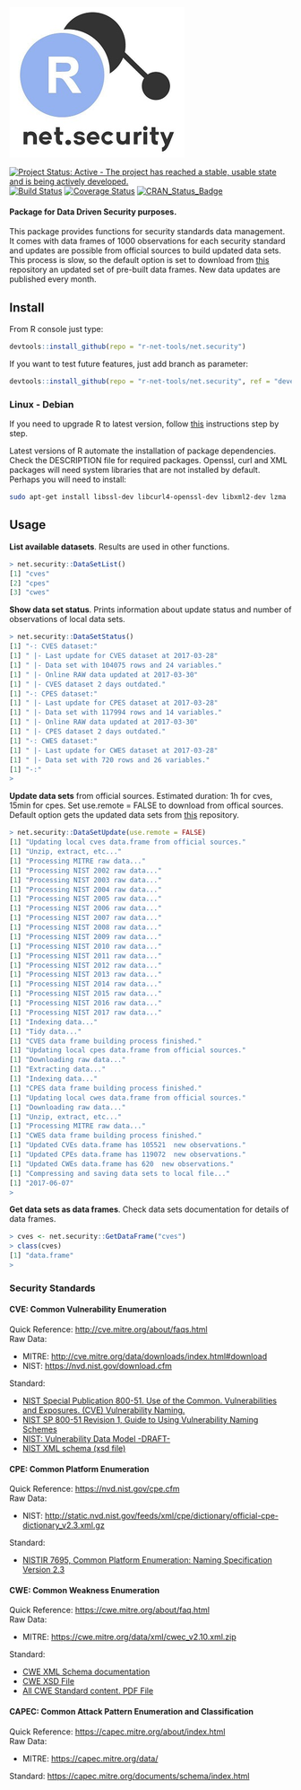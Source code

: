 ![Alt text](inst/img/net.security.tiny.jpg "net.security")

[![Project Status: Active - The project has reached a stable, usable state and is being actively developed.](http://www.repostatus.org/badges/latest/active.svg)](http://www.repostatus.org/#active) 
[![Build Status](https://travis-ci.org/r-net-tools/net.security.svg?branch=master)](https://travis-ci.org/r-net-tools/net.security) 
[![Coverage Status](https://coveralls.io/repos/github/r-net-tools/net.security/badge.svg?branch=master)](https://coveralls.io/github/r-net-tools/net.security?branch=master)
[![CRAN_Status_Badge](http://www.r-pkg.org/badges/version/net.security)](http://cran.r-project.org/package=net.security)


#### Package for Data Driven Security purposes.

This package provides functions for security standards data management. It comes with data frames of 1000 observations for each security standard and updates are possible from official sources to build updated data sets. This process is slow, so the default option is set to download from [this](https://github.com/r-net-tools/security.datasets) repository an updated set of pre-built data frames. New data updates are published every month.  

## Install

From R console just type:  
```r
devtools::install_github(repo = "r-net-tools/net.security")
```  

If you want to test future features, just add branch as parameter:  
```r
devtools::install_github(repo = "r-net-tools/net.security", ref = "devel")
```  

### Linux - Debian
If you need to upgrade R to latest version, follow [this](https://cran.r-project.org/bin/linux/debian/) instructions step by step.

Latest versions of R automate the installation of package dependencies. Check the DESCRIPTION file for required packages. Openssl, curl and XML packages will need system libraries that are not installed by default. Perhaps you will need to install:  

```sh
sudo apt-get install libssl-dev libcurl4-openssl-dev libxml2-dev lzma
```

## Usage

**List available datasets**. Results are used in other functions.
```r
> net.security::DataSetList()
[1] "cves"
[2] "cpes"
[3] "cwes"
```

**Show data set status**. Prints information about update status and number of observations of local data sets.    
```r
> net.security::DataSetStatus()
[1] "-: CVES dataset:"
[1] " |- Last update for CVES dataset at 2017-03-28"
[1] " |- Data set with 104075 rows and 24 variables."
[1] " |- Online RAW data updated at 2017-03-30"
[1] " |- CVES dataset 2 days outdated."
[1] "-: CPES dataset:"
[1] " |- Last update for CPES dataset at 2017-03-28"
[1] " |- Data set with 117994 rows and 14 variables."
[1] " |- Online RAW data updated at 2017-03-30"
[1] " |- CPES dataset 2 days outdated."
[1] "-: CWES dataset:"
[1] " |- Last update for CWES dataset at 2017-03-28"
[1] " |- Data set with 720 rows and 26 variables."
[1] "-:"
> 
```

**Update data sets** from official sources. Estimated duration: 1h for cves, 15min for cpes. Set use.remote = FALSE to download from offical sources. Default option gets the updated data sets from [this](https://github.com/r-net-tools/security.datasets) repository.  

```r
> net.security::DataSetUpdate(use.remote = FALSE)
[1] "Updating local cves data.frame from official sources."
[1] "Unzip, extract, etc..."
[1] "Processing MITRE raw data..."
[1] "Processing NIST 2002 raw data..."
[1] "Processing NIST 2003 raw data..."
[1] "Processing NIST 2004 raw data..."
[1] "Processing NIST 2005 raw data..."
[1] "Processing NIST 2006 raw data..."
[1] "Processing NIST 2007 raw data..."
[1] "Processing NIST 2008 raw data..."
[1] "Processing NIST 2009 raw data..."
[1] "Processing NIST 2010 raw data..."
[1] "Processing NIST 2011 raw data..."
[1] "Processing NIST 2012 raw data..."
[1] "Processing NIST 2013 raw data..."
[1] "Processing NIST 2014 raw data..."
[1] "Processing NIST 2015 raw data..."
[1] "Processing NIST 2016 raw data..."
[1] "Processing NIST 2017 raw data..."
[1] "Indexing data..."
[1] "Tidy data..."
[1] "CVES data frame building process finished."
[1] "Updating local cpes data.frame from official sources."
[1] "Downloading raw data..."
[1] "Extracting data..."
[1] "Indexing data..."
[1] "CPES data frame building process finished."
[1] "Updating local cwes data.frame from official sources."
[1] "Downloading raw data..."
[1] "Unzip, extract, etc..."
[1] "Processing MITRE raw data..."
[1] "CWES data frame building process finished."
[1] "Updated CVEs data.frame has 105521  new observations."
[1] "Updated CPEs data.frame has 119072  new observations."
[1] "Updated CWEs data.frame has 620  new observations."
[1] "Compressing and saving data sets to local file..."
[1] "2017-06-07"
>
```

**Get data sets as data frames**. Check data sets documentation for details of data frames. 
```r
> cves <- net.security::GetDataFrame("cves")
> class(cves)
[1] "data.frame"
>
```

### Security Standards
#### CVE: Common Vulnerability Enumeration
Quick Reference: http://cve.mitre.org/about/faqs.html  
Raw Data:
 - MITRE: http://cve.mitre.org/data/downloads/index.html#download
 - NIST: https://nvd.nist.gov/download.cfm  
 
Standard:
 - [NIST Special Publication 800-51. Use of the Common. Vulnerabilities and Exposures. (CVE) Vulnerability Naming.](http://nvlpubs.nist.gov/nistpubs/Legacy/SP/nistspecialpublication800-51.pdf)  
 - [NIST SP 800-51 Revision 1, Guide to Using Vulnerability Naming Schemes](http://nvlpubs.nist.gov/nistpubs/Legacy/SP/nistspecialpublication800-51r1.pdf)  
  - [NIST: Vulnerability Data Model -DRAFT-](https://tools.ietf.org/html/draft-booth-sacm-vuln-model-02)  
  - [NIST XML schema (xsd file)](https://www.apt-browse.org/browse/ubuntu/trusty/universe/i386/libopenscap8/1.0.2-1/file/usr/share/openscap/schemas/cve/vulnerability_0.4.xsd)  

#### CPE: Common Platform Enumeration
Quick Reference: https://nvd.nist.gov/cpe.cfm  
Raw Data: 
 - NIST: http://static.nvd.nist.gov/feeds/xml/cpe/dictionary/official-cpe-dictionary_v2.3.xml.gz  
 
Standard:
 - [NISTIR 7695, Common Platform Enumeration: Naming Specification Version 2.3](http://nvlpubs.nist.gov/nistpubs/Legacy/IR/nistir7695.pdf)  

#### CWE: Common Weakness Enumeration
Quick Reference: https://cwe.mitre.org/about/faq.html  
Raw Data: 
 - MITRE: https://cwe.mitre.org/data/xml/cwec_v2.10.xml.zip  
 
Standard:
 - [CWE XML Schema documentation](https://cwe.mitre.org/documents/schema/schema_v5.4.2.html)  
 - [CWE XSD File](https://cwe.mitre.org/data/xsd/cwe_schema_v5.4.2.xsd)  
 - [All CWE Standard content. PDF File](https://cwe.mitre.org/data/published/cwe_v2.10.pdf)  
 
#### CAPEC: Common Attack Pattern Enumeration and Classification  
Quick Reference: https://capec.mitre.org/about/index.html  
Raw Data: 
 - MITRE: https://capec.mitre.org/data/  
 
Standard: https://capec.mitre.org/documents/schema/index.html  
